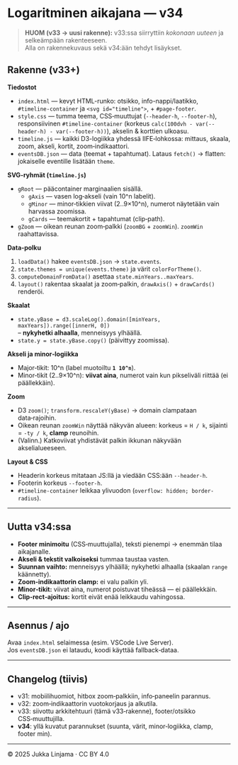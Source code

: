 # Logaritminen aikajana — v34

> **HUOM (v33 → uusi rakenne):** v33:ssa siirryttiin *kokonaan uuteen* ja selkeämpään rakenteeseen.  
> Alla on rakennekuvaus sekä v34:ään tehdyt lisäykset.

## Rakenne (v33+)

**Tiedostot**
- `index.html` — kevyt HTML-runko: otsikko, info-nappi/laatikko, `#timeline-container` ja `<svg id="timeline">`, + `#page-footer`.
- `style.css` — tumma teema, CSS‑muuttujat (`--header-h`, `--footer-h`), responsiivinen `#timeline-container` (korkeus `calc(100dvh - var(--header-h) - var(--footer-h))`), akselin & korttien ulkoasu.
- `timeline.js` — kaikki D3-logiikka yhdessä IIFE‑lohkossa: mittaus, skaala, zoom, akseli, kortit, zoom‑indikaattori.
- `eventsDB.json` — data (teemat + tapahtumat). Lataus `fetch()` → flatten: jokaiselle eventille lisätään `theme`.

**SVG‑ryhmät (`timeline.js`)**
- `gRoot` — pääcontainer marginaalien sisällä.
  - `gAxis` — vasen log‑akseli (vain 10^n labelit).
  - `gMinor` — minor‑tikkien viivat (2..9×10^n), numerot näytetään vain harvassa zoomissa.
  - `gCards` — teemakortit + tapahtumat (clip‑path).
- `gZoom` — oikean reunan zoom‑palkki (`zoomBG` + `zoomWin`). `zoomWin` raahattavissa.

**Data‑polku**
1) `loadData()` hakee `eventsDB.json` → `state.events`.  
2) `state.themes = unique(events.theme)` ja värit `colorForTheme()`.  
3) `computeDomainFromData()` asettaa `state.minYears..maxYears`.  
4) `layout()` rakentaa skaalat ja zoom‑palkin, `drawAxis()` + `drawCards()` renderöi.

**Skaalat**
- `state.yBase = d3.scaleLog().domain([minYears, maxYears]).range([innerH, 0])`  
  – **nykyhetki alhaalla**, menneisyys ylhäällä.  
- `state.y = state.yBase.copy()` (päivittyy zoomissa).

**Akseli ja minor‑logiikka**
- Major‑tikit: 10^n (label muotoiltu **`1 10^n`**).
- Minor‑tikit (2..9×10^n): **viivat aina**, numerot vain kun pikseliväli riittää (ei päällekkäin).

**Zoom**
- D3 `zoom()`; `transform.rescaleY(yBase)` → domain clampataan data‑rajoihin.  
- Oikean reunan `zoomWin` näyttää näkyvän alueen: korkeus = `H / k`, sijainti = `-ty / k`, **clamp** reunoihin.
- (Valinn.) Katkoviivat yhdistävät palkin ikkunan näkyvään akselialueeseen.

**Layout & CSS**
- Headerin korkeus mitataan JS:llä ja viedään CSS:ään `--header-h`.  
- Footerin korkeus `--footer-h`.  
- `#timeline-container` leikkaa ylivuodon (`overflow: hidden; border-radius`).

---

## Uutta v34:ssa

- **Footer minimoitu** (CSS‑muuttujalla), teksti pienempi → enemmän tilaa aikajanalle.
- **Akseli & tekstit valkoiseksi** tummaa taustaa vasten.
- **Suunnan vaihto:** menneisyys ylhäällä; nykyhetki alhaalla (skaalan `range` käännetty).
- **Zoom‑indikaattorin clamp:** ei valu palkin yli.
- **Minor‑tikit:** viivat aina, numerot poistuvat tiheässä — ei päällekkäin.
- **Clip‑rect‑ajoitus:** kortit eivät enää leikkaudu vahingossa.

---

## Asennus / ajo

Avaa `index.html` selaimessa (esim. VSCode Live Server).  
Jos `eventsDB.json` ei lataudu, koodi käyttää fallback‑dataa.

---

## Changelog (tiivis)

- v31: mobiilihuomiot, hitbox zoom‑palkkiin, info‑paneelin parannus.  
- v32: zoom‑indikaattorin vuotokorjaus ja alkutila.  
- v33: siivottu arkkitehtuuri (tämä v33‑rakenne), footer/otsikko CSS‑muuttujilla.  
- **v34**: yllä kuvatut parannukset (suunta, värit, minor‑logiikka, clamp, footer min).

---

© 2025 Jukka Linjama · CC BY 4.0
